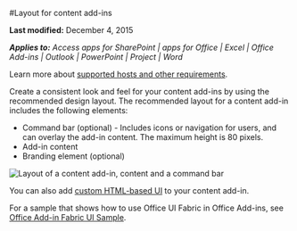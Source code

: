 #Layout for content add-ins

**Last modified:** December 4, 2015

***Applies to:** Access apps for SharePoint | apps for Office | Excel | Office Add-ins | Outlook | PowerPoint | Project | Word*

Learn more about [supported hosts and other requirements](https://msdn.microsoft.com/EN-US/library/office/dn833104.aspx).

Create a consistent look and feel for your content add-ins by using the recommended design layout. The recommended layout for a content add-in includes the following elements: 

- Command bar (optional) - Includes icons or navigation for users, and can overlay the add-in content. The maximum height is 80 pixels.
- Add-in content
- Branding element (optional)

![Layout of a content add-in, content and a command bar](../../../images/layouts_content_v0.02.png)

You can also add [custom HTML-based UI](ui-elements.md#custom-HTML-based-UI) to your content add-in.

For a sample that shows how to use Office UI Fabric in Office Add-ins, see [Office Add-in Fabric UI Sample](https://github.com/OfficeDev/Office-Add-in-Fabric-UI-Sample).

<!-- Add sample template for content add-in and individual building blocks - Command Bar, Input, layout components. -->
